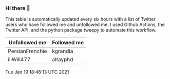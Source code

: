 ### Hi there 👋

This table is automatically updated every six hours with a list of Twitter users who have followed me and unfollowed me. I used Github Actions, the Twitter API, and the python package tweepy to automate this workflow.

| Unfollowed me |  Followed me |
| --- | --- |
|PersianFrenchie|kgrandia|
|illWill477|altayphd|
Tue Jan 19 18:46:13 UTC 2021
